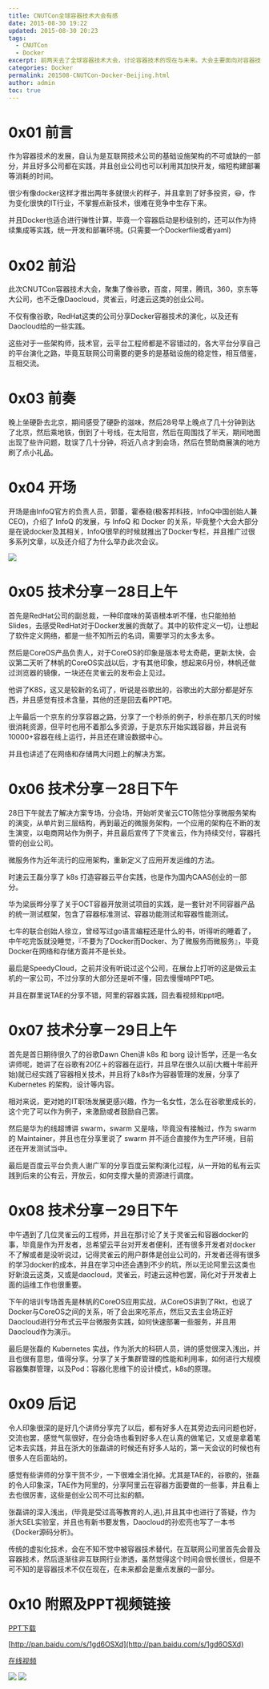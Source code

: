 ```yaml
---
title: CNUTCon全球容器技术大会有感
date: 2015-08-30 19:22
updated: 2015-08-30 20:23
tags: 
  - CNUTCon
  - Docker
excerpt: 前两天去了全球容器技术大会，讨论容器技术的现在与未来。大会主要面向对容器技术感兴趣的中高端的人员，不乏很多互联网技术公司的人，都在学习如何建设新的基础设施架构。
categories: Docker
permalink: 201508-CNUTCon-Docker-Beijing.html
author: admin
toc: true
---
```


#  0x01 前言
作为容器技术的发展，自认为是互联网技术公司的基础设施架构的不可或缺的一部分，并且好多公司都在实践，并且创业公司也可以利用其加快开发，缩短构建部署等消耗的时间。

很少有像docker这样才推出两年多就很火的样子，并且拿到了好多投资，😃，作为变化很快的IT行业，不掌握点新技术，很难在竞争中生存下来。

并且Docker也适合进行弹性计算，毕竟一个容器启动是秒级别的，还可以作为持续集成等实践，统一开发和部署环境。(只需要一个Dockerfile或者yaml)

# 0x02 前沿

此次CNUTCon容器技术大会，聚集了像谷歌，百度，阿里，腾讯，360，京东等大公司，也不乏像Daocloud，灵雀云，时速云这类的创业公司。

不仅有像谷歌，RedHat这类的公司分享Docker容器技术的演化，以及还有Daocloud给的一些实践。

这些对于一些架构师，技术官，云平台工程师都是不容错过的，各大平台分享自己的平台演化之路，毕竟互联网公司需要的更多的是基础设施的稳定性，相互借鉴，互相交流。

# 0x03 前奏

晚上坐硬卧去北京，期间感受了硬卧的滋味，然后28号早上晚点了几十分钟到达了北京，然后乘地铁，倒到了十号线，在太阳宫，然后在周围找了半天，期间地图出现了些许问题，耽误了几十分钟，将近八点才到会场，然后在赞助商展演的地方刷了点小礼品。

# 0x04 开场

开场是由InfoQ官方的负责人员，郭蕾，霍泰稳(极客邦科技，InfoQ中国创始人兼CEO)，介绍了 InfoQ 的发展，与 InfoQ 和 Docker 的关系，毕竟整个大会大部分是在说docker及其相关，InfoQ很早的时候就推出了Docker专栏，并且推广过很多系列文章，以及还介绍了为什么举办此次会议。

<img src="https://oijlbmkg8.qnssl.com/blog201508-CNUTCon-Docker-Beijing-01.jpg" class="responsive-img">

# 0x05 技术分享－28日上午
首先是RedHat公司的副总裁，一种印度味的英语根本听不懂，也只能拍拍Slides，去感受RedHat对于Docker发展的贡献了。其中的软件定义一切，让想起了软件定义网络，都是一些不知所云的名词，需要学习的太多太多。

然后是CoreOS产品负责人，对于CoreOS的印象是版本号太奇葩，更新太快，会议第二天听了林帆的CoreOS实战以后，才有其他印象，想起来6月份，林帆还做过浏览器的镜像，一块还在灵雀云的发布会上见过。

他讲了K8S，这又是较新的名词了，听说是谷歌出的，谷歌出的大部分都是好东西，并且感觉有技术含量，其他的还是回去看PPT吧。

上午最后一个京东的分享容器之路，分享了一个秒杀的例子，秒杀在那几天的时候很消耗资源，但平时也用不着那么多资源，于是京东开始实践容器，并且说有10000+容器在线上运行，并且还在建设数据中心。

并且也讲述了在网络和存储两大问题上的解决方案。

# 0x06 技术分享－28日下午

28日下午就去了解决方案专场，分会场，开始听灵雀云CTO陈恺分享微服务架构的演变，从单片到三层结构，再到最近的微服务架构，一个应用的架构在不断的发生演变，以电商网站作为例子，并且最后宣传了下灵雀云，作为持续交付，容器托管的创业公司。

微服务作为近年流行的应用架构，重新定义了应用开发运维的方法。

时速云王磊分享了 k8s 打造容器云平台实践，也是作为国内CAAS创业的一部分。

华为梁辰晔分享了关于OCT容器开放测试项目的实践，是一套针对不同容器产品的统一测试框架，包含了容器标准测试、容器功能测试和容器性能测试。

七牛的联合创始人徐立，曾经写过go语言编程还是什么的书，听得听的睡着了，中午吃完饭就没睡觉，『不要为了Docker而Docker、为了微服务而微服务』，毕竟Docker在网络和存储方面并不是长处。

最后是SpeedyCloud，之前并没有听说过这个公司，在展台上打听的这是做云主机的一家公司，不过分享的大部分还是听不懂，回去慢慢啃PPT吧。

并且在群里说TAE的分享不错，阿里的容器实践，回去看视频和ppt吧。

# 0x07 技术分享－29日上午

首先是首日期待很久了的谷歌Dawn Chen讲 k8s 和 borg 设计哲学，还是一名女讲师呢，她讲了在谷歌有20亿＋的容器在运行，并且早在很久以前(大概十年前开始)就已经实践了容器相关技术，并且将了k8s作为容器管理的发展，分享了 Kubernetes 的架构，设计等内容。

相对来说，更对她的IT职场发展更感兴趣，作为一名女性，怎么在谷歌里成长的，这个完了可以作为例子，来激励或者鼓励自己罢。

然后是华为的线超博讲 swarm，swarm 又是啥，毕竟没有接触过，作为 swarm 的 Maintainer，并且也在分享里说了 swarm 并不适合直接作为生产环境，目前还在开发测试当中。

最后是百度云平台负责人谢广军的分享百度云架构演化过程，从一开始的私有云实践到后来的公有云，开放云，如何支撑大量的资源进行调度。

# 0x08 技术分享－29日下午

中午遇到了几位灵雀云的工程师，并且在那讨论了关于灵雀云和容器docker的事，毕竟是作为开发者，总希望云平台对开发者便利，还有很多开发者对docker不了解或者是没听说过，记得灵雀云的用户群体是创业公司的，开发者还得有很多的学习docker的成本，并且在学习中还会遇到不少的坑，所以无论阿里云这类也好新浪云这类，又或是daocloud，灵雀云，时速云这种也罢，简化对于开发者上面的运维工作也很重要。

下午的培训专场首先是林帆的CoreOS应用实战，从CoreOS讲到了Rkt，也说了Docker与CoreOS之间的关系，听了会出来吃茶点，然后又去主会场正好Daocloud进行分布式云平台微服务实践，如何快速部署一些服务，并且用Daocloud作为演示。

最后是张磊的 Kubernetes 实战，作为浙大的科研人员，讲的感觉很深入浅出，并且也很有意思，值得分享。分享了关于集群管理的性能和利用率，如何进行大规模容器集群管理，以及Pod：容器化思维下的设计模式，k8s的原理。

# 0x09 后记

令人印象很深的是好几个讲师分享完了以后，都有好多人在其旁边去问问题也好，交流也罢，感觉气氛很好，在分会场也看到好多人在认真的做笔记，又或是拿着笔记本去实践，并且在浙大的张磊讲的时候还有好多人站的，第一天会议的时候也有很多人在后面站的。

感觉有些讲师的分享干货不少，一下很难全消化掉。尤其是TAE的，谷歌的，张磊的令人印象深，TAE作为阿里的，分享阿里云在容器方面要做的一些事，并且看上去也很厉害，这些是创业公司不可比拟的额。

张磊讲的深入浅出，(毕竟是受过高等教育的人,逃),并且其中也进行了答疑，作为浙大SEL实验室，并且也有新书要发售，Daocloud的孙宏亮也写了一本书《Docker源码分析》。

传统的虚拟化技术，会在不知不觉中被容器技术替代，在互联网公司里首先会普及容器技术，然后逐渐往非互联网行业渗透，虽然觉得这个时间会很长很长，但是不可不知的是容器技术不仅在现在，在未来都会是重点发展的一部分。

# 0x10 附照及PPT视频链接

[PPT下载](http://www.stuq.org/ppt/qcon2015/CNUTCon%E5%85%A8%E7%90%83%E5%AE%B9%E5%99%A8%E6%8A%80%E6%9C%AF%E5%A4%A7%E4%BC%9A)

[http://pan.baidu.com/s/1gd6OSXd](http://pan.baidu.com/s/1gd6OSXd)

[在线视频](http://www.infoq.com/cn/CNUTCon)

<img src="https://oijlbmkg8.qnssl.com/blog201508-CNUTCon-Docker-Beijing-02.jpg" class="responsive-img">

<img src="https://oijlbmkg8.qnssl.com/blog201508-CNUTCon-Docker-Beijing-03.jpg" class="responsive-img">